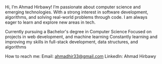 Hi, I’m Ahmad Hirbawy!
I’m passionate about computer science and emerging technologies. With a strong interest in software development, algorithms, and solving real-world problems through code.
I am always eager to learn and explore new areas in tech.

Currently pursuing a Bachelor's degree in Computer Science
Focused on projects in web development, and machine learning
Constantly learning and improving my skills in full-stack development, data structures, and algorithms

How to reach me:
Email: ahmadhir33@gmail.com
LinkedIn: Ahmad Hirbawy
